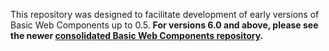 This repository was designed to facilitate development of early versions of Basic Web Components up to 0.5. **For versions 6.0 and above, please see the newer [consolidated Basic Web Components repository](https://github.com/basic-web-components/basic-web-components).**
